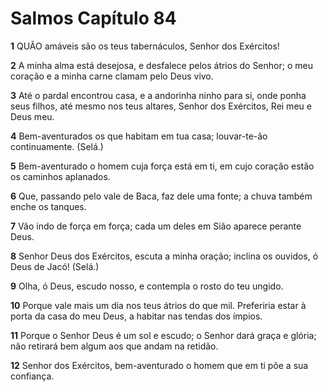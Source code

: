 # Salmos Capítulo 84

**1** 	QUÃO amáveis são os teus tabernáculos, Senhor dos Exércitos!

**2** 	A minha alma está desejosa, e desfalece pelos átrios do Senhor; o meu coração e a minha carne clamam pelo Deus vivo.

**3** 	Até o pardal encontrou casa, e a andorinha ninho para si, onde ponha seus filhos, até mesmo nos teus altares, Senhor dos Exércitos, Rei meu e Deus meu.

**4** 	Bem-aventurados os que habitam em tua casa; louvar-te-ão continuamente. (Selá.)

**5** 	Bem-aventurado o homem cuja força está em ti, em cujo coração estão os caminhos aplanados.

**6** 	Que, passando pelo vale de Baca, faz dele uma fonte; a chuva também enche os tanques.

**7** 	Vão indo de força em força; cada um deles em Sião aparece perante Deus.

**8** 	Senhor Deus dos Exércitos, escuta a minha oração; inclina os ouvidos, ó Deus de Jacó! (Selá.)

**9** 	Olha, ó Deus, escudo nosso, e contempla o rosto do teu ungido.

**10** 	Porque vale mais um dia nos teus átrios do que mil. Preferiria estar à porta da casa do meu Deus, a habitar nas tendas dos ímpios.

**11** 	Porque o Senhor Deus é um sol e escudo; o Senhor dará graça e glória; não retirará bem algum aos que andam na retidão.

**12** 	Senhor dos Exércitos, bem-aventurado o homem que em ti põe a sua confiança.

